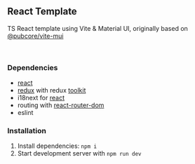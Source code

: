 ## React Template

TS React template using Vite & Material UI, originally based on [@pubcore/vite-mui](https://github.com/pubcore/vite-mui)

<br>

### Dependencies

- [react](https://reactjs.org)
- [redux](https://redux.js.org) with redux [toolkit](https://redux-toolkit.js.org)
- i18next for [react](https://react.i18next.com)
- routing with [react-router-dom](https://reacttraining.com/blog/react-router-v6-pre/)
- eslint

### Installation
1. Install dependencies: `npm i`
2. Start development server with `npm run dev`
